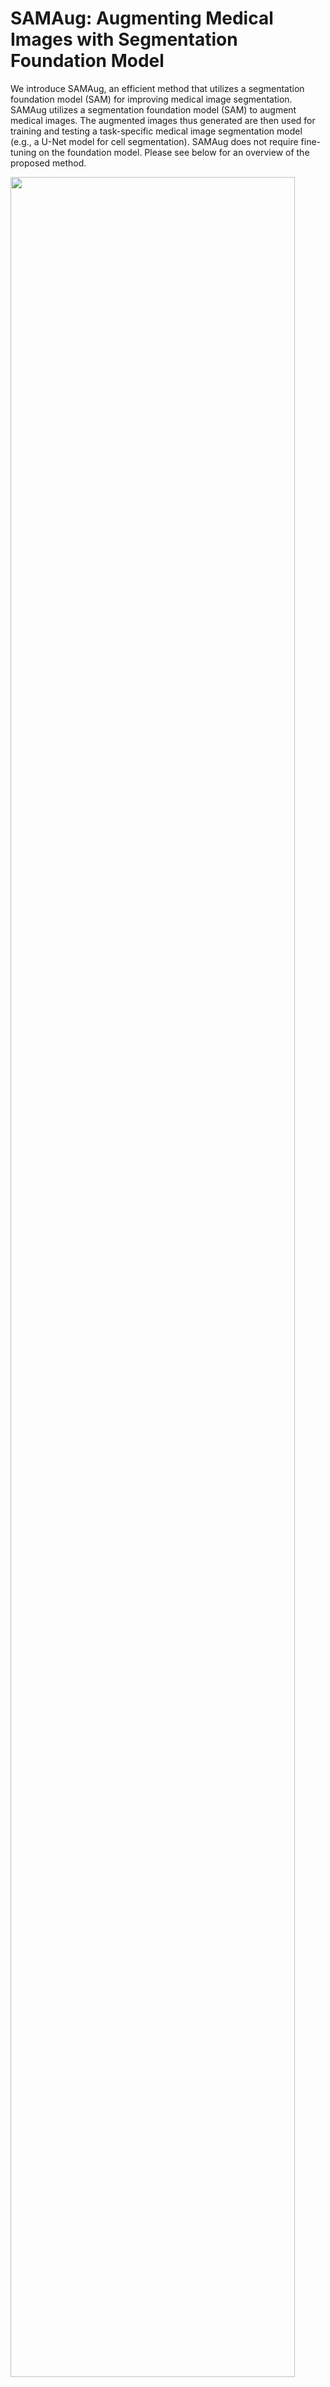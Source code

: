 # SAMAug: Augmenting Medical Images with Segmentation Foundation Model

We introduce SAMAug, an efficient method that utilizes a segmentation foundation model (SAM) for improving medical image segmentation. SAMAug utilizes a segmentation foundation model (SAM) to augment medical images. The augmented images thus generated are then used for training and testing a task-specific medical image segmentation model (e.g., a U-Net model for cell segmentation). SAMAug does not require fine-tuning on the foundation model. Please see below for an overview of the proposed method.


<img src="https://github.com/yizhezhang2000/SAMAug/blob/main/SAMAug_overview.png" width="95%" height="95%" />

Examples of the SAM-augmented images:

<img src="https://github.com/yizhezhang2000/SAMAug/blob/main/examples.png" width="95%" height="95%" />

More technical details can be found in this technical report: 

Yizhe Zhang, Tao Zhou, Peixian Liang, Danny Z. Chen, Input Augmentation with SAM: Boosting Medical Image Segmentation with Segmentation Foundation Model, arXiv preprint arXiv:2304.11332. 

Link: https://arxiv.org/abs/2304.11332

Below we highlight some experimental results.

## Experiments and Results

### Polyp Segmentation in Endoscopic Images:
(https://github.com/DengPingFan/PraNet)

CVC-ClinicDB:
Model | SAMAug | meanDic | meanIoU |
--- | :---: | :---: | :---: |
PraNet[1] | &#10007; | 85.8 | 80.0 | 
PraNet[1] | &#10003; | 89.1 | 83.9 | 

CVC-300:
Model | SAMAug | meanDic | meanIoU |
--- | :---: | :---: | :---: |
PraNet[1] | &#10007; | 87.7 | 80.2 | 
PraNet[1] | &#10003; | 87.9 | 80.6 | 

CVC-ColonDB:
Model | SAMAug | meanDic | meanIoU |
--- | :---: | :---: | :---: |
PraNet[1] | &#10007; | 67.3 | 59.8 | 
PraNet[1] | &#10003; | 70.6 | 63.2 | 

ETIS-LaribPolypDB:
Model | SAMAug | meanDic | meanIoU |
--- | :---: | :---: | :---: |
PraNet[1] | &#10007; | 57.6 | 50.8 | 
PraNet[1] | &#10003; | 64.0 | 57.2 | 

Kvasir:
Model | SAMAug | meanDic | meanIoU |
--- | :---: | :---: | :---: |
PraNet[1] | &#10007; | 85.4 | 78.8 | 
PraNet[1] | &#10003; | 89.7 | 83.7 | 

### Cell Segmentation in Histology Images:
MoNuSeg (https://monuseg.grand-challenge.org/):
Model | SAMAug | AJI | Pixel F-score |
--- | :---: | :---: | :---: |
U-Net[2] | &#10007; | 58.36 | 75.70 | 
U-Net[2] | &#10003; | 64.30 | 82.56 | 
P-Net[3] | &#10007; | 59.46 | 77.09 | 
P-Net[3] | &#10003; | 63.98 | 82.56 | 
Attention Net[4] | &#10007; | 58.76 | 75.43 | 
Attention Net[4] | &#10003; | 63.15 | 81.49 | 

[1] Fan, Deng-Ping, et al. "Pranet: Parallel reverse attention network for polyp segmentation." MICCAI, 2020.

[2] Ronneberger, Olaf, Philipp Fischer, and Thomas Brox. "U-net: Convolutional networks for biomedical image segmentation." Medical Image Computing and Computer-Assisted Intervention–MICCAI 2015: MICCAI, 2015.

[3] Wang, Guotai, et al. "DeepIGeoS: a deep interactive geodesic framework for medical image segmentation." IEEE-TPAMI, 2018.

[4] Oktay, Ozan, et al. "Attention U-Net: Learning Where to Look for the Pancreas." Medical Imaging with Deep Learning, 2018.

## Pre-computed SAM-Augmented Images

The SAM-augmented images used in the polyp segmentation (CVC-ClinicDB, CVC-300, CVC-ColonDB, ETIS-LaribPolypDB, and Kvasir datasets) can be downloaded at the link below. One may consider using these augmented data to train and test a new model.

https://drive.google.com/drive/folders/1q6Ics1OuKVv0c1xGddUrQTx5QZhvB2iS?usp=share_link

In the near future, we will share more SAM-augmented images for more datasets. 

You can also refer the script in [SAMAug.py](https://github.com/yizhezhang2000/SAMAug/blob/main/SAMAug.py) for generating SAM-augmented images for your own medical image data.

##
Questions and comments are welcome! We believe there is room for further improvement. Please consider sharing your experience on SAMAug. Thank you.




